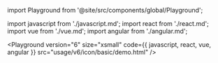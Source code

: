import Playground from '@site/src/components/global/Playground';

import javascript from './javascript.md';
import react from './react.md';
import vue from './vue.md';
import angular from './angular.md';

<Playground version="6" size="xsmall" code={{ javascript, react, vue, angular }} src="usage/v6/icon/basic/demo.html" />
